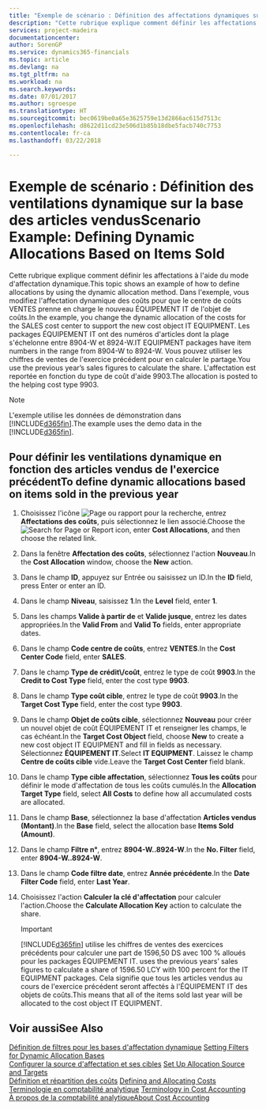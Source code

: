 ```yaml
---
title: "Exemple de scénario : Définition des affectations dynamiques sur la base des articles vendus | Microsoft Docs"
description: "Cette rubrique explique comment définir les affectations à l'aide du mode d'affectation dynamique."
services: project-madeira
documentationcenter: 
author: SorenGP
ms.service: dynamics365-financials
ms.topic: article
ms.devlang: na
ms.tgt_pltfrm: na
ms.workload: na
ms.search.keywords: 
ms.date: 07/01/2017
ms.author: sgroespe
ms.translationtype: HT
ms.sourcegitcommit: bec0619be0a65e3625759e13d2866ac615d7513c
ms.openlocfilehash: d8622d11cd23e506d1b85b18dbe5facb740c7753
ms.contentlocale: fr-ca
ms.lasthandoff: 03/22/2018

---
```

# <a name="scenario-example-defining-dynamic-allocations-based-on-items-sold"></a><span data-ttu-id="c1299-103">Exemple de scénario : Définition des ventilations dynamique sur la base des articles vendus</span><span class="sxs-lookup"><span data-stu-id="c1299-103">Scenario Example: Defining Dynamic Allocations Based on Items Sold</span></span>
<span data-ttu-id="c1299-104">Cette rubrique explique comment définir les affectations à l'aide du mode d'affectation dynamique.</span><span class="sxs-lookup"><span data-stu-id="c1299-104">This topic shows an example of how to define allocations by using the dynamic allocation method.</span></span> <span data-ttu-id="c1299-105">Dans l'exemple, vous modifiez l'affectation dynamique des coûts pour que le centre de coûts VENTES prenne en charge le nouveau ÉQUIPEMENT IT de l'objet de coûts.</span><span class="sxs-lookup"><span data-stu-id="c1299-105">In the example, you change the dynamic allocation of the costs for the SALES cost center to support the new cost object IT EQUIPMENT.</span></span> <span data-ttu-id="c1299-106">Les packages ÉQUIPEMENT IT ont des numéros d'articles dont la plage s'échelonne entre 8904-W et 8924-W.</span><span class="sxs-lookup"><span data-stu-id="c1299-106">IT EQUIPMENT packages have item numbers in the range from 8904-W to 8924-W.</span></span> <span data-ttu-id="c1299-107">Vous pouvez utiliser les chiffres de ventes de l'exercice précédent pour en calculer le partage.</span><span class="sxs-lookup"><span data-stu-id="c1299-107">You use the previous year’s sales figures to calculate the share.</span></span> <span data-ttu-id="c1299-108">L'affectation est reportée en fonction du type de coût d'aide 9903.</span><span class="sxs-lookup"><span data-stu-id="c1299-108">The allocation is posted to the helping cost type 9903.</span></span>  

> [!NOTE]  
>  <span data-ttu-id="c1299-109">L'exemple utilise les données de démonstration dans [!INCLUDE[d365fin](includes/d365fin_md.md)].</span><span class="sxs-lookup"><span data-stu-id="c1299-109">The example uses the demo data in the [!INCLUDE[d365fin](includes/d365fin_md.md)].</span></span>  

## <a name="to-define-dynamic-allocations-based-on-items-sold-in-the-previous-year"></a><span data-ttu-id="c1299-110">Pour définir les ventilations dynamique en fonction des articles vendus de l'exercice précédent</span><span class="sxs-lookup"><span data-stu-id="c1299-110">To define dynamic allocations based on items sold in the previous year</span></span>  

1.  <span data-ttu-id="c1299-111">Choisissez l'icône ![Page ou rapport pour la recherche](media/ui-search/search_small.png "icône Page ou rapport pour la recherche"), entrez **Affectations des coûts**, puis sélectionnez le lien associé.</span><span class="sxs-lookup"><span data-stu-id="c1299-111">Choose the ![Search for Page or Report](media/ui-search/search_small.png "Search for Page or Report icon") icon, enter **Cost Allocations**, and then choose the related link.</span></span>  
2.  <span data-ttu-id="c1299-112">Dans la fenêtre **Affectation des coûts**, sélectionnez l'action **Nouveau**.</span><span class="sxs-lookup"><span data-stu-id="c1299-112">In the **Cost Allocation** window, choose the **New** action.</span></span>  
3.  <span data-ttu-id="c1299-113">Dans le champ **ID**, appuyez sur Entrée ou saisissez un ID.</span><span class="sxs-lookup"><span data-stu-id="c1299-113">In the **ID** field, press Enter or enter an ID.</span></span>  
4.  <span data-ttu-id="c1299-114">Dans le champ **Niveau**, saisissez **1**.</span><span class="sxs-lookup"><span data-stu-id="c1299-114">In the **Level** field, enter **1**.</span></span>  
5.  <span data-ttu-id="c1299-115">Dans les champs **Valide à partir de** et **Valide jusque**, entrez les dates appropriées.</span><span class="sxs-lookup"><span data-stu-id="c1299-115">In the **Valid From** and **Valid To** fields, enter appropriate dates.</span></span>  
6.  <span data-ttu-id="c1299-116">Dans le champ **Code centre de coûts**, entrez **VENTES**.</span><span class="sxs-lookup"><span data-stu-id="c1299-116">In the **Cost Center Code** field, enter **SALES**.</span></span>  
7.  <span data-ttu-id="c1299-117">Dans le champ **Type de crédit\\\/coût**, entrez le type de coût **9903**.</span><span class="sxs-lookup"><span data-stu-id="c1299-117">In the **Credit to Cost Type** field, enter the cost type **9903**.</span></span>  
8.  <span data-ttu-id="c1299-118">Dans le champ **Type coût cible**, entrez le type de coût **9903**.</span><span class="sxs-lookup"><span data-stu-id="c1299-118">In the **Target Cost Type** field, enter the cost type **9903**.</span></span>  
9. <span data-ttu-id="c1299-119">Dans le champ **Objet de coûts cible**, sélectionnez **Nouveau** pour créer un nouvel objet de coût ÉQUIPEMENT IT et renseigner les champs, le cas échéant.</span><span class="sxs-lookup"><span data-stu-id="c1299-119">In the **Target Cost Object** field, choose **New** to create a new cost object IT EQUIPMENT and fill in fields as necessary.</span></span> <span data-ttu-id="c1299-120">Sélectionnez **ÉQUIPEMENT IT**.</span><span class="sxs-lookup"><span data-stu-id="c1299-120">Select **IT EQUIPMENT**.</span></span> <span data-ttu-id="c1299-121">Laissez le champ **Centre de coûts cible** vide.</span><span class="sxs-lookup"><span data-stu-id="c1299-121">Leave the **Target Cost Center** field blank.</span></span>  
10. <span data-ttu-id="c1299-122">Dans le champ **Type cible affectation**, sélectionnez **Tous les coûts** pour définir le mode d'affectation de tous les coûts cumulés.</span><span class="sxs-lookup"><span data-stu-id="c1299-122">In the **Allocation Target Type** field, select **All Costs** to define how all accumulated costs are allocated.</span></span>  
11. <span data-ttu-id="c1299-123">Dans le champ **Base**, sélectionnez la base d'affectation **Articles vendus (Montant)**.</span><span class="sxs-lookup"><span data-stu-id="c1299-123">In the **Base** field, select the allocation base **Items Sold (Amount)**.</span></span>  
12. <span data-ttu-id="c1299-124">Dans le champ **Filtre n°**, entrez **8904-W..8924-W**.</span><span class="sxs-lookup"><span data-stu-id="c1299-124">In the **No. Filter** field, enter **8904-W..8924-W**.</span></span>  
13. <span data-ttu-id="c1299-125">Dans le champ **Code filtre date**, entrez **Année précédente**.</span><span class="sxs-lookup"><span data-stu-id="c1299-125">In the **Date Filter Code** field, enter **Last Year**.</span></span>  
14. <span data-ttu-id="c1299-126">Choisissez l'action **Calculer la clé d'affectation** pour calculer l'action.</span><span class="sxs-lookup"><span data-stu-id="c1299-126">Choose the **Calculate Allocation Key** action to calculate the share.</span></span>  

    > [!IMPORTANT]  
    >  [!INCLUDE[d365fin](includes/d365fin_md.md)]<span data-ttu-id="c1299-127"> utilise les chiffres de ventes des exercices précédents pour calculer une part de 1596,50 DS avec 100 % alloués pour les packages ÉQUIPEMENT IT.</span><span class="sxs-lookup"><span data-stu-id="c1299-127"> uses the previous years’ sales figures to calculate a share of 1596.50 LCY with 100 percent for the IT EQUIPMENT packages.</span></span> <span data-ttu-id="c1299-128">Cela signifie que tous les articles vendus au cours de l'exercice précédent seront affectés à l'ÉQUIPEMENT IT des objets de coûts.</span><span class="sxs-lookup"><span data-stu-id="c1299-128">This means that all of the items sold last year will be allocated to the cost object IT EQUIPMENT.</span></span>  

## <a name="see-also"></a><span data-ttu-id="c1299-129">Voir aussi</span><span class="sxs-lookup"><span data-stu-id="c1299-129">See Also</span></span>  
 <span data-ttu-id="c1299-130">[Définition de filtres pour les bases d'affectation dynamique](finance-setting-filters-for-dynamic-allocation-bases.md) </span><span class="sxs-lookup"><span data-stu-id="c1299-130">[Setting Filters for Dynamic Allocation Bases](finance-setting-filters-for-dynamic-allocation-bases.md) </span></span>  
 <span data-ttu-id="c1299-131">[Configurer la source d'affectation et ses cibles](finance-how-to-set-up-allocation-source-and-targets.md) </span><span class="sxs-lookup"><span data-stu-id="c1299-131">[Set Up Allocation Source and Targets](finance-how-to-set-up-allocation-source-and-targets.md) </span></span>  
 <span data-ttu-id="c1299-132">[Définition et répartition des coûts](finance-define-and-allocate-costs.md) </span><span class="sxs-lookup"><span data-stu-id="c1299-132">[Defining and Allocating Costs](finance-define-and-allocate-costs.md) </span></span>  
 <span data-ttu-id="c1299-133">[Terminologie en comptabilité analytique](finance-terminology-in-cost-accounting.md) </span><span class="sxs-lookup"><span data-stu-id="c1299-133">[Terminology in Cost Accounting](finance-terminology-in-cost-accounting.md) </span></span>  
 [<span data-ttu-id="c1299-134">À propos de la comptabilité analytique</span><span class="sxs-lookup"><span data-stu-id="c1299-134">About Cost Accounting</span></span>](finance-about-cost-accounting.md)

